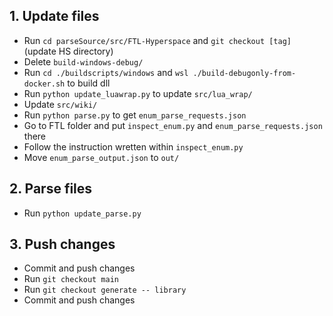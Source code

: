 ## 1. Update files
- Run `cd parseSource/src/FTL-Hyperspace` and `git checkout [tag]` (update HS directory)
- Delete `build-windows-debug/`
- Run `cd ./buildscripts/windows` and `wsl ./build-debugonly-from-docker.sh` to build dll
- Run `python update_luawrap.py` to update `src/lua_wrap/`
- Update `src/wiki/`
- Run `python parse.py` to get `enum_parse_requests.json`
- Go to FTL folder and put `inspect_enum.py` and `enum_parse_requests.json` there
- Follow the instruction wretten within `inspect_enum.py`
- Move `enum_parse_output.json` to `out/`

## 2. Parse files
- Run `python update_parse.py`

## 3. Push changes
- Commit and push changes
- Run `git checkout main`
- Run `git checkout generate -- library`
- Commit and push changes